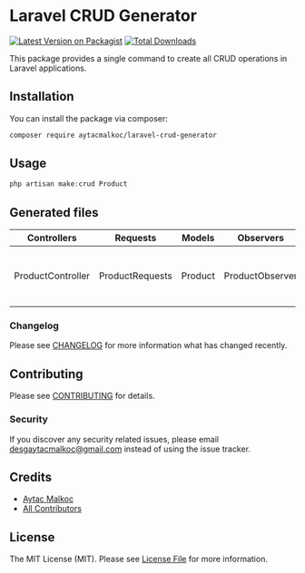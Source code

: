 # Laravel CRUD Generator

[![Latest Version on Packagist](https://img.shields.io/packagist/v/aytacmalkoc/laravel-crud-generator.svg?style=flat-square)](https://packagist.org/packages/aytacmalkoc/laravel-crud-generator)
[![Total Downloads](https://img.shields.io/packagist/dt/aytacmalkoc/laravel-crud-generator.svg?style=flat-square)](https://packagist.org/packages/aytacmalkoc/laravel-crud-generator)

This package provides a single command to create all CRUD operations in Laravel applications.

## Installation

You can install the package via composer:

```bash
composer require aytacmalkoc/laravel-crud-generator
```

## Usage

```php
php artisan make:crud Product
```

## Generated files

| Controllers       | Requests        | Models  | Observers       | Factories      | Migrations            | Seeders       | Views                           | Routes  |
|-------------------|-----------------|---------|-----------------|----------------|-----------------------|---------------|---------------------------------|---------|
| ProductController | ProductRequests | Product | ProductObserver | ProductFactory | create_products_table | ProductSeeder | index, show, edit, create files | web.php |

### Changelog

Please see [CHANGELOG](CHANGELOG.md) for more information what has changed recently.

## Contributing

Please see [CONTRIBUTING](CONTRIBUTING.md) for details.

### Security

If you discover any security related issues, please email desgaytacmalkoc@gmail.com instead of using the issue tracker.

## Credits

-   [Aytac Malkoc](https://github.com/aytacmalkoc)
-   [All Contributors](../../contributors)

## License

The MIT License (MIT). Please see [License File](LICENSE.md) for more information.
